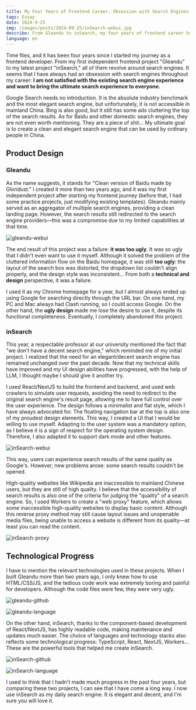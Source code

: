 ```yaml
---
title: My Four Years of Frontend Career, Obsession with Search Engines
tags: Essay
date: 2024-9-25  
img: /images/posts/2024-09-25/inSearch-webui.jpg
describe: From Gleandu to inSearch, my four years of frontend career have always been obsessed with search engines.
language: en
---
```

Time flies, and it has been four years since I started my journey as a frontend developer. From my first independent frontend project "Gleandu" to my latest project "inSearch," all of them revolve around search engines. It seems that I have always had an obsession with search engines throughout my career: **I am not satisfied with the existing search engine experience and want to bring the ultimate search experience to everyone.**

Google Search needs no introduction. It is the absolute industry benchmark and the most elegant search engine, but unfortunately, it is not accessible in mainland China. Bing is also good, but it still has some ads cluttering the top of the search results. As for Baidu and other domestic search engines, they are not even worth mentioning. They are a piece of shit... My ultimate goal is to create a clean and elegant search engine that can be used by ordinary people in China.

## Product Design

### Gleandu

As the name suggests, it stands for "Clean version of Baidu made by Gloridust." I created it more than two years ago, and it was my first independent project after starting my frontend journey (before that, I had some practice projects, just modifying existing templates). Gleandu mainly served as an aggregator of multiple search engines, providing a clean landing page. However, the search results still redirected to the search engine providers—this was a compromise due to my limited capabilities at that time.

![gleandu-webui](/images/posts/2024-09-25/gleandu-webui.jpg)

The end result of this project was a failure: **it was too ugly**. It was so ugly that I didn't even want to use it myself. Although it solved the problem of the cluttered information flow on the Baidu homepage, it was still **too ugly**: the layout of the search box was distorted, the dropdown list couldn't align properly, and the design style was inconsistent... From both a **technical and design** perspective, it was a failure.

I used it as my Chrome homepage for a year, but I almost always ended up using Google for searching directly through the URL bar. On one hand, my PC and Mac always had Clash running, so I could access Google. On the other hand, the **ugly design** made me lose the desire to use it, despite its functional completeness. Eventually, I completely abandoned this project.

### inSearch

This year, a respectable professor at our university mentioned the fact that "we don't have a decent search engine," which reminded me of my initial project. I realized that the need for an elegant/decent search engine has remained unchanged over the past decade. Now that my technical skills have improved and my UI design abilities have progressed, with the help of LLM, I thought maybe I should give it another try.

I used React/NextJS to build the frontend and backend, and used web crawlers to simulate user requests, avoiding the need to redirect to the original search engine's result page, allowing me to have full control over the user experience. The design follows a minimalist and flat style, which I have always advocated for. The floating navigation bar at the top is also one of my proudest design elements. This way, I created a UI that I would be willing to use myself. Adapting to the user system was a mandatory option, as I believe it is a sign of respect for the operating system design. Therefore, I also adapted it to support dark mode and other features.

![inSearch-webui](/images/posts/2024-09-25/inSearch-webui.jpg)

This way, users can experience search results of the same quality as Google's. However, new problems arose: some search results couldn't be opened.

High-quality websites like Wikipedia are inaccessible to mainland Chinese users, but they are still of high quality. I believe that the accessibility of search results is also one of the criteria for judging the "quality" of a search engine. So, I used Workers to create a "web proxy" feature, which allows some inaccessible high-quality websites to display basic content. Although this reverse proxy method may still cause layout issues and unopenable media files, being unable to access a website is different from its quality—at least you can read the content.

![inSearch-proxy](/images/posts/2024-09-25/inSearch-proxy.jpg)

## Technological Progress

I have to mention the relevant technologies used in these projects. When I built Gleandu more than two years ago, I only knew how to use HTML/CSS/JS, and the tedious code work was extremely boring and painful for developers. Although the code files were few, they were very ugly.

![gleandu-github](/images/posts/2024-09-25/gleandu-github.jpg)

![gleandu-language](/images/posts/2024-09-25/gleandu-language.jpg)

On the other hand, inSearch, thanks to the component-based development of React/NextJS, has highly readable code, making maintenance and updates much easier. The choice of languages and technology stacks also reflects some technological progress: TypeScript, React, NextJS, Workers... These are the powerful tools that helped me create inSearch.

![inSearch-github](/images/posts/2024-09-25/insearch-github.jpg)

![inSearch-language](/images/posts/2024-09-25/insearch-language.jpg)

I used to think that I hadn't made much progress in the past four years, but comparing these two projects, I can see that I have come a long way. I now use inSearch as my daily search engine. It is elegant and decent, and I'm sure you will love it.